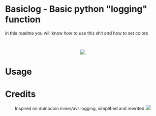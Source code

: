 # Basiclog - Basic python "logging" function 
in this readme you will know how to use this shit and how to set colors

<br>

<p align="center">
  <img src="https://i.ibb.co/WzGV2Gt/Code-29l-AR6-YQf-H.png">
</p>

# Usage

# Credits
<p align="center">
  Inspired on duinocoin miner/avr logging, simplified and rewrited
  <img src="https://i.ibb.co/7C6Zfyj/firefox-jb-C6-UFwdle.png">
</p>

